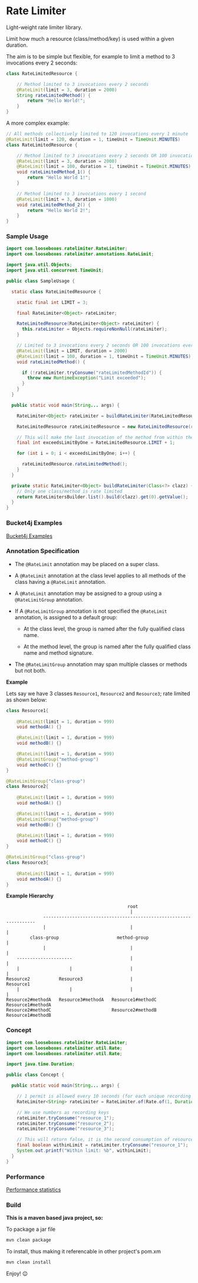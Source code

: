 # Rate Limiter

Light-weight rate limiter library.

Limit how much a resource (class/method/key) is used within a given duration.

The aim is to be simple but flexible, for example to limit a method to 3 invocations every 2 seconds:

```java
class RateLimitedResource {

    // Method limited to 3 invocations every 2 seconds
    @RateLimit(limit = 3, duration = 2000)
    String rateLimitedMethod() {
        return "Hello World!";
    }
}
```

A more complex example:

```java
// All methods collectively limited to 120 invocations every 1 minute
@RateLimit(limit = 120, duration = 1, timeUnit = TimeUnit.MINUTES)
class RateLimitedResource {

    // Method limited to 3 invocations every 2 seconds OR 100 invocations every 1 minute
    @RateLimit(limit = 3, duration = 2000)
    @RateLimit(limit = 100, duration = 1, timeUnit = TimeUnit.MINUTES)
    void rateLimitedMethod_1() {
        return "Hello World 1!";
    }

    // Method limited to 3 invocations every 1 second
    @RateLimit(limit = 3, duration = 1000)
    void rateLimitedMethod_2() {
        return "Hello World 2!";
    }
}
```

### Sample Usage

```java
import com.looseboxes.ratelimiter.RateLimiter;
import com.looseboxes.ratelimiter.annotations.RateLimit;

import java.util.Objects;
import java.util.concurrent.TimeUnit;

public class SampleUsage {

  static class RateLimitedResource {

    static final int LIMIT = 3;

    final RateLimiter<Object> rateLimiter;

    RateLimitedResource(RateLimiter<Object> rateLimiter) {
      this.rateLimiter = Objects.requireNonNull(rateLimiter);
    }

    // Limited to 3 invocations every 2 seconds OR 100 invocations every 1 minute
    @RateLimit(limit = LIMIT, duration = 2000)
    @RateLimit(limit = 100, duration = 1, timeUnit = TimeUnit.MINUTES)
    void rateLimitedMethod() {

      if (!rateLimiter.tryConsume("rateLimitedMethodId")) {
        throw new RuntimeException("Limit exceeded");
      }
    }
  }

  public static void main(String... args) {

    RateLimiter<Object> rateLimiter = buildRateLimiter(RateLimitedResource.class);

    RateLimitedResource rateLimitedResource = new RateLimitedResource(rateLimiter);

    // This will make the last invocation of the method from within the for loop fail
    final int exceedsLimitByOne = RateLimitedResource.LIMIT + 1;

    for (int i = 0; i < exceedsLimitByOne; i++) {

      rateLimitedResource.rateLimitedMethod();
    }
  }

  private static RateLimiter<Object> buildRateLimiter(Class<?> clazz) {
    // Only one class/method is rate limited
    return RateLimitersBuilder.list().build(clazz).get(0).getValue();
  }
}
```

### Bucket4j Examples

[Bucket4j Examples](BUCKET4J_EXAMPLES.md)

### Annotation Specification

- The `@RateLimit` annotation may be placed on a super class.

- A `@RateLimit` annotation at the class level applies to all methods of the class having a
  `@RateLimit` annotation.

- A `@RateLimit` annotation may be assigned to a group using a `@RateLimitGroup` annotation.

- If A `@RateLimitGroup` annotation is not specified the `@RateLimit` annotation, is
  assigned to a default group:

  * At the class level, the group is named after the fully qualified class name.

  * At the method level, the group is named after the fully qualified class name and method signature.

- The `@RateLimitGroup` annotation may span multiple classes or methods but not both.

**Example**

Lets say we have 3 classes `Resource1`, `Resource2` and `Resource3`; rate limited as shown below:

```java
class Resource1{
    
    @RateLimit(limit = 1, duration = 999)
    void methodA() {}

    @RateLimit(limit = 1, duration = 999)
    void methodB() {}

    @RateLimit(limit = 1, duration = 999)
    @RateLimitGroup("method-group")
    void methodC() {}
}
```

```java
@RateLimitGroup("class-group")
class Resource2{
    
    @RateLimit(limit = 1, duration = 999)
    void methodA() {}

    @RateLimit(limit = 1, duration = 999)
    @RateLimitGroup("method-group")
    void methodB() {}

    @RateLimit(limit = 1, duration = 999)
    void methodC() {}
}
```

```java
@RateLimitGroup("class-group")
class Resource3{
    
    @RateLimit(limit = 1, duration = 999)
    void methodA() {}
}
```

**Example Hierarchy**

```
                                              root
                                               |
              -------------------------------------------------------------------
              |                                |                                |    
         class-group                      method-group                          |       
              |                                |                                |                
    ---------------------                      |                                |
    |                   |                      |                                |
Resource2           Resource3                  |                            Resource1
    |                   |                      |                                | 
Resource2#methodA   Resource3#methodA   Resource1#methodC                   Resource1#methodA
Resource2#methodC                       Resource2#methodB                   Resource1#methodB

```

### Concept

```java
import com.looseboxes.ratelimiter.RateLimiter;
import com.looseboxes.ratelimiter.util.Rate;
import com.looseboxes.ratelimiter.util.Rate;

import java.time.Duration;

public class Concept {

  public static void main(String... args) {

    // 1 permit is allowed every 10 seconds (for each unique recording key)
    RateLimiter<String> rateLimiter = RateLimiter.of(Rate.of(1, Duration.ofSeconds(10)));

    // We use numbers as recording keys
    rateLimiter.tryConsume("resource_1");
    rateLimiter.tryConsume("resource_2");
    rateLimiter.tryConsume("resource_3");

    // This will return false, it is the second consumption of resource_1
    final boolean withinLimit = rateLimiter.tryConsume("resource_1");
    System.out.printf("Within limit: %b", withinLimit);
  }
}
```

### Performance

[Performance statistics](PERFORMANCE.md)

### Build

__This is a maven based java project, so:__

To package a jar file

```sh
mvn clean package
```

To install, thus making it referencable in other project's pom.xm

```sh
mvn clean install
```

Enjoy! :wink:
